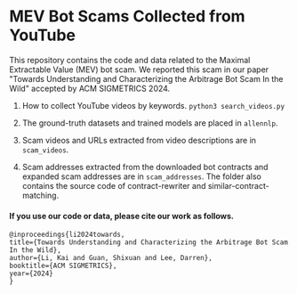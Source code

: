 # MEV Bot Scams Collected from YouTube
This repository contains the code and data related to the Maximal Extractable Value (MEV) bot scam. We reported this scam in our paper "Towards Understanding and Characterizing the Arbitrage Bot Scam In the Wild" accepted by ACM SIGMETRICS 2024.

1. How to collect YouTube videos by keywords. 
`python3 search_videos.py`

2. The ground-truth datasets and trained models are placed in `allennlp`.

3. Scam videos and URLs extracted from video descriptions are in `scam_videos`.

4. Scam addresses extracted from the downloaded bot contracts and expanded scam addresses are in `scam_addresses`. The folder also contains the source code of contract-rewriter and similar-contract-matching.


#### If you use our code or data, please cite our work as follows.

    @inproceedings{li2024towards,  
    title={Towards Understanding and Characterizing the Arbitrage Bot Scam In the Wild},  
    author={Li, Kai and Guan, Shixuan and Lee, Darren},  
    booktitle={ACM SIGMETRICS},  
    year={2024}  
    }  
